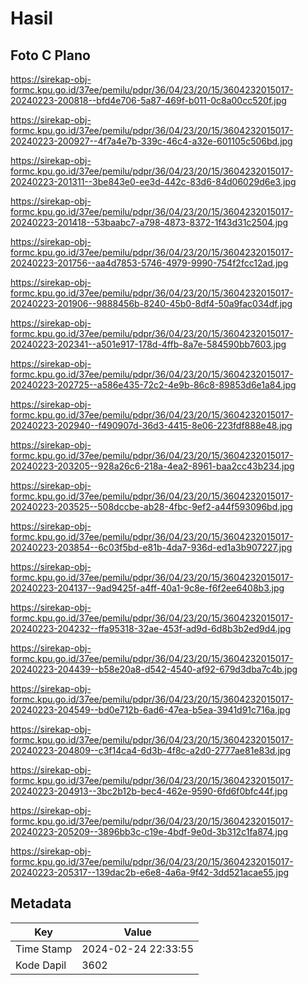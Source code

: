 # Hasil

## Foto C Plano

https://sirekap-obj-formc.kpu.go.id/37ee/pemilu/pdpr/36/04/23/20/15/3604232015017-20240223-200818--bfd4e706-5a87-469f-b011-0c8a00cc520f.jpg

https://sirekap-obj-formc.kpu.go.id/37ee/pemilu/pdpr/36/04/23/20/15/3604232015017-20240223-200927--4f7a4e7b-339c-46c4-a32e-601105c506bd.jpg

https://sirekap-obj-formc.kpu.go.id/37ee/pemilu/pdpr/36/04/23/20/15/3604232015017-20240223-201311--3be843e0-ee3d-442c-83d6-84d06029d6e3.jpg

https://sirekap-obj-formc.kpu.go.id/37ee/pemilu/pdpr/36/04/23/20/15/3604232015017-20240223-201418--53baabc7-a798-4873-8372-1f43d31c2504.jpg

https://sirekap-obj-formc.kpu.go.id/37ee/pemilu/pdpr/36/04/23/20/15/3604232015017-20240223-201756--aa4d7853-5746-4979-9990-754f2fcc12ad.jpg

https://sirekap-obj-formc.kpu.go.id/37ee/pemilu/pdpr/36/04/23/20/15/3604232015017-20240223-201906--9888456b-8240-45b0-8df4-50a9fac034df.jpg

https://sirekap-obj-formc.kpu.go.id/37ee/pemilu/pdpr/36/04/23/20/15/3604232015017-20240223-202341--a501e917-178d-4ffb-8a7e-584590bb7603.jpg

https://sirekap-obj-formc.kpu.go.id/37ee/pemilu/pdpr/36/04/23/20/15/3604232015017-20240223-202725--a586e435-72c2-4e9b-86c8-89853d6e1a84.jpg

https://sirekap-obj-formc.kpu.go.id/37ee/pemilu/pdpr/36/04/23/20/15/3604232015017-20240223-202940--f490907d-36d3-4415-8e06-223fdf888e48.jpg

https://sirekap-obj-formc.kpu.go.id/37ee/pemilu/pdpr/36/04/23/20/15/3604232015017-20240223-203205--928a26c6-218a-4ea2-8961-baa2cc43b234.jpg

https://sirekap-obj-formc.kpu.go.id/37ee/pemilu/pdpr/36/04/23/20/15/3604232015017-20240223-203525--508dccbe-ab28-4fbc-9ef2-a44f593096bd.jpg

https://sirekap-obj-formc.kpu.go.id/37ee/pemilu/pdpr/36/04/23/20/15/3604232015017-20240223-203854--6c03f5bd-e81b-4da7-936d-ed1a3b907227.jpg

https://sirekap-obj-formc.kpu.go.id/37ee/pemilu/pdpr/36/04/23/20/15/3604232015017-20240223-204137--9ad9425f-a4ff-40a1-9c8e-f6f2ee6408b3.jpg

https://sirekap-obj-formc.kpu.go.id/37ee/pemilu/pdpr/36/04/23/20/15/3604232015017-20240223-204232--ffa95318-32ae-453f-ad9d-6d8b3b2ed9d4.jpg

https://sirekap-obj-formc.kpu.go.id/37ee/pemilu/pdpr/36/04/23/20/15/3604232015017-20240223-204439--b58e20a8-d542-4540-af92-679d3dba7c4b.jpg

https://sirekap-obj-formc.kpu.go.id/37ee/pemilu/pdpr/36/04/23/20/15/3604232015017-20240223-204549--bd0e712b-6ad6-47ea-b5ea-3941d91c716a.jpg

https://sirekap-obj-formc.kpu.go.id/37ee/pemilu/pdpr/36/04/23/20/15/3604232015017-20240223-204809--c3f14ca4-6d3b-4f8c-a2d0-2777ae81e83d.jpg

https://sirekap-obj-formc.kpu.go.id/37ee/pemilu/pdpr/36/04/23/20/15/3604232015017-20240223-204913--3bc2b12b-bec4-462e-9590-6fd6f0bfc44f.jpg

https://sirekap-obj-formc.kpu.go.id/37ee/pemilu/pdpr/36/04/23/20/15/3604232015017-20240223-205209--3896bb3c-c19e-4bdf-9e0d-3b312c1fa874.jpg

https://sirekap-obj-formc.kpu.go.id/37ee/pemilu/pdpr/36/04/23/20/15/3604232015017-20240223-205317--139dac2b-e6e8-4a6a-9f42-3dd521acae55.jpg


## Metadata

| Key        | Value               |
| ---------- | ------------------- |
| Time Stamp | 2024-02-24 22:33:55 |
| Kode Dapil | 3602                |



